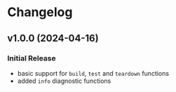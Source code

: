 # Changelog

## v1.0.0 (2024-04-16)

### Initial Release

 * basic support for `build`, `test` and `teardown` functions
 * added `info` diagnostic functions